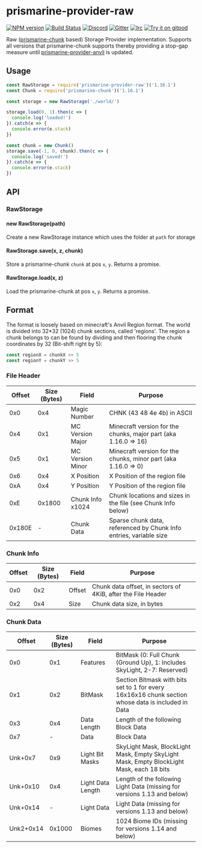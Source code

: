 # prismarine-provider-raw
[![NPM version](https://img.shields.io/npm/v/prismarine-template.svg)](http://npmjs.com/package/prismarine-provider-raw)
[![Build Status](https://github.com/PrismarineJS/prismarine-template/workflows/CI/badge.svg)](https://github.com/PrismarineJS/prismarine-provider-raw/actions?query=workflow%3A%22CI%22)
[![Discord](https://img.shields.io/badge/chat-on%20discord-brightgreen.svg)](https://discord.gg/GsEFRM8)
[![Gitter](https://img.shields.io/badge/chat-on%20gitter-brightgreen.svg)](https://gitter.im/PrismarineJS/general)
[![Irc](https://img.shields.io/badge/chat-on%20irc-brightgreen.svg)](https://irc.gitter.im/)
[![Try it on gitpod](https://img.shields.io/badge/try-on%20gitpod-brightgreen.svg)](https://gitpod.io/#https://github.com/PrismarineJS/prismarine-provider-raw)

Raw ([prismarine-chunk](https://github.com/PrismarineJS/prismarine-chunk) based) Storage Provider implementation. Supports all versions that prismarine-chunk supports thereby providing a stop-gap measure until [prismarine-provider-anvil](https://github.com/PrismarineJS/prismarine-provider-anvil) is updated.

## Usage

```js
const RawStorage = require('prismarine-provider-raw')('1.16.1')
const Chunk = require('prismarine-chunk')('1.16.1')

const storage = new RawStorage('./world/')

storage.load(0, 1).then(c => {
  console.log('loaded!')
}).catch(e => {
  console.error(e.stack)
})

const chunk = new Chunk()
storage.save(-1, 0, chunk).then(c => {
  console.log('saved!')
}).catch(e => {
  console.error(e.stack)
})
```

## API

### RawStorage

#### new RawStorage(path)
Create a new RawStorage instance which uses the folder at `path` for storage

#### RawStorage.save(x, z, chunk)
Store a prismarine-chunk `chunk` at pos `x`, `y`. Returns a promise.

#### RawStorage.load(x, z)
Load the prismarine-chunk at pos `x`, `y`. Returns a promise.

## Format
The format is loosely based on minecraft's Anvil Region format. The world is divided into 32*32 (1024) chunk sections, called 'regions'.
The region a chunk belongs to can be found by dividing and then flooring the chunk coordinates by 32 (Bit-shift right by 5):
```js
const regionX = chunkX >> 5
const regionY = chunkY >> 5
```

### File Header
| Offset | Size (Bytes) | Field            | Purpose                                                            |
|--------|--------------|------------------|--------------------------------------------------------------------|
| 0x0    | 0x4          | Magic Number     | CHNK (43 48 4e 4b) in ASCII                                        |
| 0x4    | 0x1          | MC Version Major | Minecraft version for the chunks, major part (aka 1.16.0 => 16)    |
| 0x5    | 0x1          | MC Version Minor | Minecraft version for the chunks, minor part (aka 1.16.0 => 0)     |
| 0x6    | 0x4          | X Position       | X Position of the region file                                      |
| 0xA    | 0x4          | Y Position       | Y Position of the region file                                      |
| 0xE    | 0x1800       | Chunk Info x1024 | Chunk locations and sizes in the file (see Chunk Info below)       |
| 0x180E | -            | Chunk Data       | Sparse chunk data, referenced by Chunk Info entries, variable size |

### Chunk Info
| Offset | Size (Bytes)| Field  | Purpose                                                      |
|--------|-------------|--------|--------------------------------------------------------------|
| 0x0   | 0x2          | Offset | Chunk data offset, in sectors of 4KiB, after the File Header |
| 0x2   | 0x4          | Size   | Chunk data size, in bytes                          |

### Chunk Data
| Offset    | Size (Bytes) | Field             | Purpose                                                                                            |
|-----------|--------------|-------------------|----------------------------------------------------------------------------------------------------|
| 0x0       | 0x1          | Features          | BitMask (0: Full Chunk (Ground Up), 1: Includes SkyLight, 2-7: Reserved)                           |
| 0x1       | 0x2          | BitMask           | Section Bitmask with bits set to 1 for every 16x16x16 chunk section whose data is included in Data |
| 0x3       | 0x4          | Data Length       | Length of the following Block Data                                                                 |
| 0x7       | -            | Data              | Block Data                                                                                         |
| Unk+0x7   | 0x9          | Light Bit Masks   | SkyLight Mask, BlockLight Mask, Empty SkyLight Mask, Empty BlockLight Mask, each 18 bits           |
| Unk+0x10  | 0x4          | Light Data Length | Length of the following Light Data (missing for versions 1.13 and below)                           |
| Unk+0x14  | -            | Light Data        | Light Data (missing for versions 1.13 and below)                                                   |
| Unk2+0x14 | 0x1000       | Biomes            | 1024 Biome IDs (missing for versions 1.14 and below)                                               |